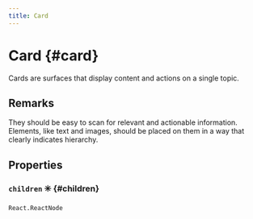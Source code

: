 ```yaml
---
title: Card
---
```



# Card  {#card}




Cards are surfaces that display content and actions on a single topic.


## Remarks


They should be easy to scan for relevant and actionable information. Elements, like text and images, should be placed on them in a way that clearly indicates hierarchy.



## Properties


### `children` ✳️  {#children}






```tsx title="Type"
React.ReactNode
```



